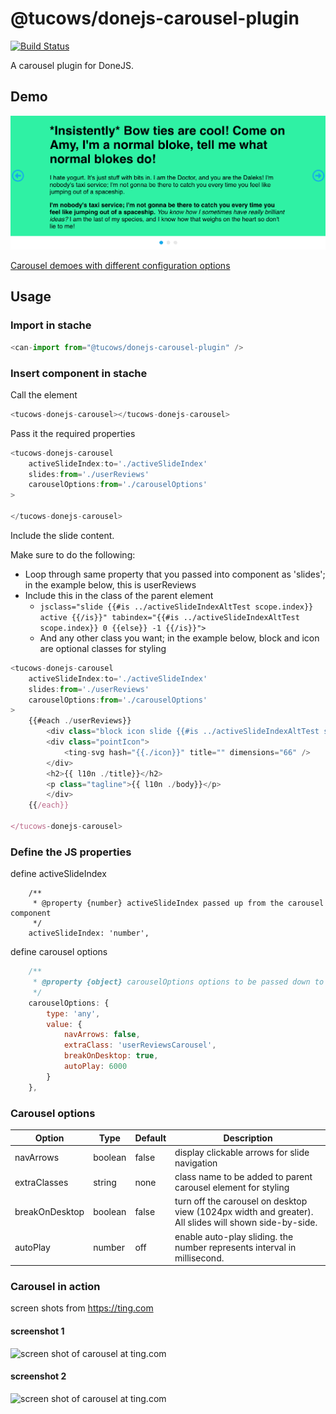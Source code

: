 # @tucows/donejs-carousel-plugin

[![Build Status](https://travis-ci.org/tucows/donejs-carousel-plugin.svg?branch=master)](https://travis-ci.org/tucows/donejs-carousel-plugin)

A carousel plugin for DoneJS.

## Demo

![Autplay Carousel Demo](carousel-slide-autoplay.gif)

[Carousel demoes with different configuration options]()

## Usage

### Import in stache

```js
<can-import from="@tucows/donejs-carousel-plugin" />
```

### Insert component in stache 

Call the element

```js
<tucows-donejs-carousel></tucows-donejs-carousel>
```

Pass it the required properties

```js
<tucows-donejs-carousel
    activeSlideIndex:to='./activeSlideIndex'
    slides:from='./userReviews'
    carouselOptions:from='./carouselOptions'
>

</tucows-donejs-carousel>
```

Include the slide content. 

Make sure to do the following:

* Loop through same property that you passed into component as 'slides'; in the example below, this is userReviews
* Include this in the class of the parent element
    * ```jsclass="slide {{#is ../activeSlideIndexAltTest scope.index}} active {{/is}}" tabindex="{{#is ../activeSlideIndexAltTest scope.index}} 0 {{else}} -1 {{/is}}">```
    * And any other class you want; in the example below, block and icon are optional classes for styling

```js
<tucows-donejs-carousel
    activeSlideIndex:to='./activeSlideIndex'
    slides:from='./userReviews'
    carouselOptions:from='./carouselOptions'
>
    {{#each ./userReviews}}
        <div class="block icon slide {{#is ../activeSlideIndexAltTest scope.index}} active {{/is}}" tabindex="{{#is ../activeSlideIndexAltTest scope.index}} 0 {{else}} -1 {{/is}}">
        <div class="pointIcon">
            <ting-svg hash="{{./icon}}" title="" dimensions="66" />
        </div>
        <h2>{{ l10n ./title}}</h2>
        <p class="tagline">{{ l10n ./body}}</p>
        </div>
    {{/each}}

</tucows-donejs-carousel>
```

### Define the JS properties 

define activeSlideIndex

```Js 
    /**
	 * @property {number} activeSlideIndex passed up from the carousel component
	 */
	activeSlideIndex: 'number',
```

define carousel options 

```js
    /**
	 * @property {object} carouselOptions options to be passed down to carousel component
	 */
	carouselOptions: {
		type: 'any',
		value: {
			navArrows: false,
			extraClass: 'userReviewsCarousel',
            breakOnDesktop: true,
            autoPlay: 6000
		}
	},
```

 ### Carousel options

Option | Type | Default | Description
------ | ---- | ------- | -----------
navArrows | boolean | false | display clickable arrows for slide navigation
extraClasses | string | none | class name to be added to parent carousel element for styling
breakOnDesktop | boolean | false |  turn off the carousel on desktop view (1024px width and greater). All slides will shown side-by-side.
autoPlay | number | off | enable auto-play sliding. the number represents interval in millisecond.

### Carousel in action

screen shots from https://ting.com

#### screenshot 1

<img src="https://user-images.githubusercontent.com/20194649/41558218-23029dcc-730e-11e8-8dd9-08403c426f24.png" alt="screen shot of carousel at ting.com" width="700px"/>

#### screenshot 2

<img src="https://user-images.githubusercontent.com/20194649/41559658-a84e7e5c-7312-11e8-9d32-30b3a8fb2742.png" alt="screen shot of carousel at ting.com" width="530px"/>

